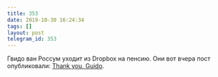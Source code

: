 ```yaml
---
title: 353
date: 2019-10-30 16:24:34
tags: []
layout: post
telegram_id: 353
---
```


Гвидо ван Россум уходит из Dropbox на пенсию. Они вот вчера пост опубликовали: [Thank you, Guido](https://blog.dropbox.com/topics/company/thank-you--guido).
